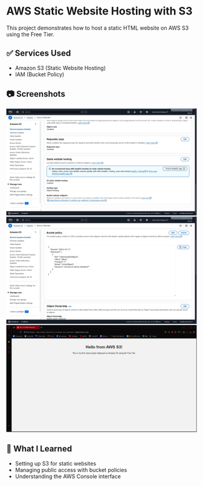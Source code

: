 # AWS Static Website Hosting with S3

This project demonstrates how to host a static HTML website on AWS S3 using the Free Tier.

## ✅ Services Used
- Amazon S3 (Static Website Hosting)
- IAM (Bucket Policy)

## 📷 Screenshots
![S3 Properties](screenshots/s3-bucket-properties-website-endpoint.jpg)
![S3 Policy](screenshots/s3-bucket-policy.jpg)
![Website Preview](screenshots/s3-static-website.jpg)

## 🧠 What I Learned
- Setting up S3 for static websites
- Managing public access with bucket policies
- Understanding the AWS Console interface
